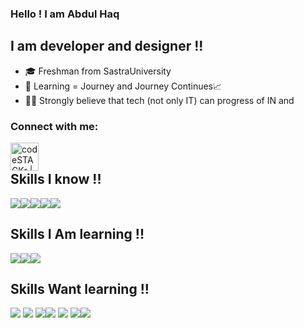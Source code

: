 ### Hello ! I am Abdul Haq 

## I am developer and designer !!
- 🎓 Freshman from SastraUniversity
- 🌱 Learning = Journey and Journey Continues📈
- 👩‍💻 Strongly believe that tech (not only IT) can progress of IN and

### Connect with me:
[<img align="left" alt="codeSTACKr | LinkedIn" width="45px" src="https://cdn.jsdelivr.net/npm/simple-icons@v3/icons/linkedin.svg" />][linkedin]
<br />

</details>

[linkedin]: https://www.linkedin.com/in/abdul-haq-web-developer/

## Skills I know !!

![](https://img.icons8.com/color/64/000000/python.png)![](https://img.icons8.com/color/64/000000/javascript.png)![](https://img.icons8.com/color/64/000000/html-5.png)![](https://img.icons8.com/color/64/000000/css3.png)![](https://img.icons8.com/color/64/000000/bootstrap.png)

## Skills I Am learning !!
![](https://img.icons8.com/color/64/000000/c-programming.png)![](https://img.icons8.com/color/64/000000/c-plus-plus-logo.png)![](https://img.icons8.com/color/64/000000/flutter.png)


## Skills Want learning !!
![](https://img.icons8.com/color/64/000000/postgreesql.png)  ![](https://img.icons8.com/color/64/000000/django.png) ![](https://img.icons8.com/color/94/000000/nodejs.png)![](https://img.icons8.com/color/64/000000/mongodb.png)  ![](https://img.icons8.com/color/64/000000/kotlin.png) ![](https://img.icons8.com/color/64/000000/ruby-programming-language.png)![](https://img.icons8.com/plasticine/64/000000/react.png)


